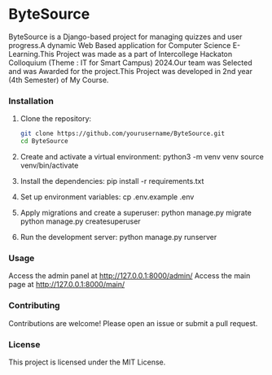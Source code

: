 # ByteSource

ByteSource is a Django-based project for managing quizzes and user progress.A dynamic Web Based application for Computer Science E-Learning.This Project was made as a part of Intercollege Hackaton Colloquium (Theme : IT for Smart Campus) 2024.Our team was Selected and was Awarded for the project.This Project was developed in 2nd year (4th Semester) of My Course.

### Installation

1. Clone the repository:

   ```sh
   git clone https://github.com/yourusername/ByteSource.git
   cd ByteSource

   ```

2. Create and activate a virtual environment:
   python3 -m venv venv
   source venv/bin/activate

3. Install the dependencies:
   pip install -r requirements.txt

4. Set up environment variables:
   cp .env.example .env

5. Apply migrations and create a superuser:
   python manage.py migrate
   python manage.py createsuperuser

6. Run the development server:
   python manage.py runserver

### Usage
Access the admin panel at http://127.0.0.1:8000/admin/
Access the main page at http://127.0.0.1:8000/main/

### Contributing
Contributions are welcome! Please open an issue or submit a pull request.

### License
This project is licensed under the MIT License.
